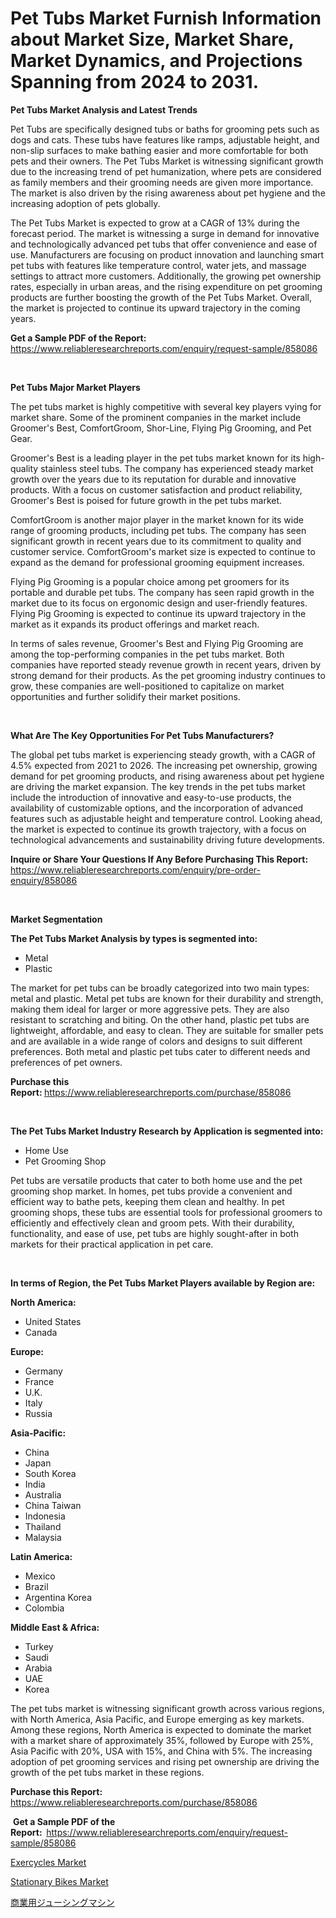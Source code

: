 <p><h1>Pet Tubs Market Furnish Information about Market Size, Market Share, Market Dynamics, and Projections Spanning from 2024 to 2031.</h1></p><p><strong>Pet Tubs Market Analysis and Latest Trends</strong></p>
<p><p>Pet Tubs are specifically designed tubs or baths for grooming pets such as dogs and cats. These tubs have features like ramps, adjustable height, and non-slip surfaces to make bathing easier and more comfortable for both pets and their owners. The Pet Tubs Market is witnessing significant growth due to the increasing trend of pet humanization, where pets are considered as family members and their grooming needs are given more importance. The market is also driven by the rising awareness about pet hygiene and the increasing adoption of pets globally.</p><p>The Pet Tubs Market is expected to grow at a CAGR of 13% during the forecast period. The market is witnessing a surge in demand for innovative and technologically advanced pet tubs that offer convenience and ease of use. Manufacturers are focusing on product innovation and launching smart pet tubs with features like temperature control, water jets, and massage settings to attract more customers. Additionally, the growing pet ownership rates, especially in urban areas, and the rising expenditure on pet grooming products are further boosting the growth of the Pet Tubs Market. Overall, the market is projected to continue its upward trajectory in the coming years.</p></p>
<p><strong>Get a Sample PDF of the Report:&nbsp;</strong> <a href="https://www.reliableresearchreports.com/enquiry/request-sample/858086">https://www.reliableresearchreports.com/enquiry/request-sample/858086</a></p>
<p>&nbsp;</p>
<p><strong>Pet Tubs Major Market Players</strong></p>
<p><p>The pet tubs market is highly competitive with several key players vying for market share. Some of the prominent companies in the market include Groomer's Best, ComfortGroom, Shor-Line, Flying Pig Grooming, and Pet Gear.</p><p>Groomer's Best is a leading player in the pet tubs market known for its high-quality stainless steel tubs. The company has experienced steady market growth over the years due to its reputation for durable and innovative products. With a focus on customer satisfaction and product reliability, Groomer's Best is poised for future growth in the pet tubs market.</p><p>ComfortGroom is another major player in the market known for its wide range of grooming products, including pet tubs. The company has seen significant growth in recent years due to its commitment to quality and customer service. ComfortGroom's market size is expected to continue to expand as the demand for professional grooming equipment increases.</p><p>Flying Pig Grooming is a popular choice among pet groomers for its portable and durable pet tubs. The company has seen rapid growth in the market due to its focus on ergonomic design and user-friendly features. Flying Pig Grooming is expected to continue its upward trajectory in the market as it expands its product offerings and market reach.</p><p>In terms of sales revenue, Groomer's Best and Flying Pig Grooming are among the top-performing companies in the pet tubs market. Both companies have reported steady revenue growth in recent years, driven by strong demand for their products. As the pet grooming industry continues to grow, these companies are well-positioned to capitalize on market opportunities and further solidify their market positions.</p></p>
<p>&nbsp;</p>
<p><strong>What Are The Key Opportunities For Pet Tubs Manufacturers?</strong></p>
<p><p>The global pet tubs market is experiencing steady growth, with a CAGR of 4.5% expected from 2021 to 2026. The increasing pet ownership, growing demand for pet grooming products, and rising awareness about pet hygiene are driving the market expansion. The key trends in the pet tubs market include the introduction of innovative and easy-to-use products, the availability of customizable options, and the incorporation of advanced features such as adjustable height and temperature control. Looking ahead, the market is expected to continue its growth trajectory, with a focus on technological advancements and sustainability driving future developments.</p></p>
<p><strong>Inquire or Share Your Questions If Any Before Purchasing This Report:</strong> <a href="https://www.reliableresearchreports.com/enquiry/pre-order-enquiry/858086">https://www.reliableresearchreports.com/enquiry/pre-order-enquiry/858086</a></p>
<p>&nbsp;</p>
<p><strong>Market Segmentation</strong></p>
<p><strong>The Pet Tubs Market Analysis by types is segmented into:</strong></p>
<p><ul><li>Metal</li><li>Plastic</li></ul></p>
<p><p>The market for pet tubs can be broadly categorized into two main types: metal and plastic. Metal pet tubs are known for their durability and strength, making them ideal for larger or more aggressive pets. They are also resistant to scratching and biting. On the other hand, plastic pet tubs are lightweight, affordable, and easy to clean. They are suitable for smaller pets and are available in a wide range of colors and designs to suit different preferences. Both metal and plastic pet tubs cater to different needs and preferences of pet owners.</p></p>
<p><strong>Purchase this Report:&nbsp;</strong><a href="https://www.reliableresearchreports.com/purchase/858086">https://www.reliableresearchreports.com/purchase/858086</a></p>
<p>&nbsp;</p>
<p><strong>The Pet Tubs Market Industry Research by Application is segmented into:</strong></p>
<p><ul><li>Home Use</li><li>Pet Grooming Shop</li></ul></p>
<p><p>Pet tubs are versatile products that cater to both home use and the pet grooming shop market. In homes, pet tubs provide a convenient and efficient way to bathe pets, keeping them clean and healthy. In pet grooming shops, these tubs are essential tools for professional groomers to efficiently and effectively clean and groom pets. With their durability, functionality, and ease of use, pet tubs are highly sought-after in both markets for their practical application in pet care.</p></p>
<p>&nbsp;</p>
<p><strong>In terms of Region, the Pet Tubs Market Players available by Region are:</strong></p>
<p>
    <p> <strong> North America: </strong>
        <ul>
            <li>United States</li>
            <li>Canada</li>
        </ul>
        </p> 
    <p> <strong> Europe: </strong>
        <ul>
            <li>Germany</li>
            <li>France</li>
            <li>U.K.</li>
            <li>Italy</li>
            <li>Russia</li>
        </ul>
        </p> 
    <p> <strong> Asia-Pacific: </strong>
        <ul>
            <li>China</li>
            <li>Japan</li>
            <li>South Korea</li>
            <li>India</li>
            <li>Australia</li>
            <li>China Taiwan</li>
            <li>Indonesia</li>
            <li>Thailand</li>
            <li>Malaysia</li>
        </ul>
        </p> 
    <p> <strong> Latin America: </strong>
        <ul>
            <li>Mexico</li>
            <li>Brazil</li>
            <li>Argentina Korea</li>
            <li>Colombia</li>
        </ul>
        </p> 
    <p> <strong> Middle East & Africa: </strong>
        <ul>
            <li>Turkey</li>
            <li>Saudi</li>
            <li>Arabia</li>
            <li>UAE</li>
            <li>Korea</li>
        </ul>
    </p>
    </p>
<p><p>The pet tubs market is witnessing significant growth across various regions, with North America, Asia Pacific, and Europe emerging as key markets. Among these regions, North America is expected to dominate the market with a market share of approximately 35%, followed by Europe with 25%, Asia Pacific with 20%, USA with 15%, and China with 5%. The increasing adoption of pet grooming services and rising pet ownership are driving the growth of the pet tubs market in these regions.</p></p>
<p><strong>Purchase this Report: </strong><a href="https://www.reliableresearchreports.com/purchase/858086">https://www.reliableresearchreports.com/purchase/858086</a></p>
<p>&nbsp;<strong>Get a Sample PDF of the Report:&nbsp;&nbsp;</strong><a href="https://www.reliableresearchreports.com/enquiry/request-sample/858086">https://www.reliableresearchreports.com/enquiry/request-sample/858086</a></p>
<p><strong></strong></p>
<p><p><a href="https://github.com/kufem1/Market-Research-Report-List-1/blob/main/exercycles-market.md">Exercycles Market</a></p><p><a href="https://github.com/kosella/Market-Research-Report-List-2/blob/main/stationary-bikes-market.md">Stationary Bikes Market</a></p><p><a href="https://medium.com/@kelscdowell78456/%E5%95%86%E6%A5%AD%E3%82%B8%E3%83%A5%E3%83%BC%E3%82%B9%E6%8A%BD%E5%87%BA%E6%A9%9F%E3%81%AE%E5%B8%82%E5%A0%B4%E3%83%A1%E3%83%88%E3%83%AA%E3%82%AF%E3%82%B9%E3%81%AE%E8%A7%A3%E8%AA%AD-%E5%B8%82%E5%A0%B4%E3%82%B7%E3%82%A7%E3%82%A2-%E3%83%88%E3%83%AC%E3%83%B3%E3%83%89-%E3%81%8A%E3%82%88%E3%81%B3%E6%88%90%E9%95%B7%E3%83%91%E3%82%BF%E3%83%BC%E3%83%B3-4cf4144c04c0">商業用ジューシングマシン</a></p></p>